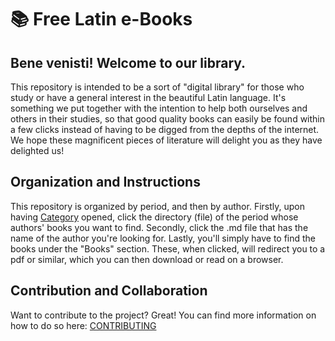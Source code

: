 # :books: Free Latin e-Books
## Bene venisti! Welcome to our library.
This repository is intended to be a sort of "digital library" for those who study or have a general interest in the beautiful Latin language. It's something we put together with the intention to help both ourselves and others in their studies, so that good quality books can easily be found within a few clicks instead of having to be digged from the depths of the internet. We hope these magnificent pieces of literature will delight you as they have delighted us!

## Organization and Instructions
This repository is organized by period, and then by author. Firstly, upon having [Category](https://github.com/mens-quaerens/free-latin-books/Category/) opened, click the directory (file) of the period whose authors' books you want to find. Secondly, click the .md file that has the name of the author you're looking for. Lastly, you'll simply have to find the books under the "Books" section. These, when clicked, will redirect you to a pdf or similar, which you can then download or read on a browser. 

## Contribution and Collaboration
Want to contribute to the project? Great! You can find more information on how to do so here: [CONTRIBUTING](https://github.com/mens-quaerens/free-latin-books/blob/main/docs/CONTRIBUTING.md)

